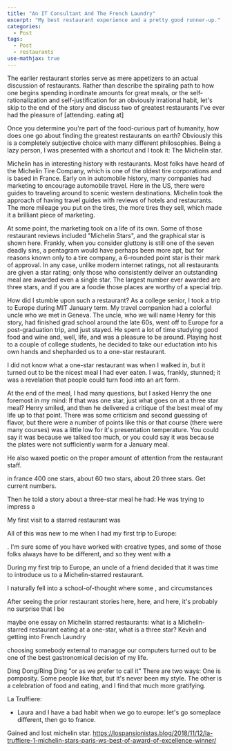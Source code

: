 ```yaml
---
title: "An IT Consultant And The French Laundry"
excerpt: "My best restaurant experience and a pretty good runner-up."
categories:
  - Post
tags:
  - Post
  - restaurants
use-mathjax: true
---
```


The earlier restaurant stories serve as mere appetizers to an actual discussion of restaurants. Rather than describe the
spiraling path to how one begins spending inordinate amounts for great meals, or the self-rationalization and
self-justification for an obviously irrational habit, let's skip to the end of the story and discuss two of greatest
restaurants I've ever had the pleasure of [attending. eating at]

Once you determine you're part of the food-curious part of humanity, how does one go about finding the greatest
restaurants on earth? Obviously this is a completely subjective choice with many different philosophies. Being a lazy
person, I was presented with a shortcut and I took it: The Michelin star.

Michelin has in interesting history with restaurants. Most folks have heard of the Michelin Tire Company, which is one
of the oldest tire corporations and is based in France. Early on in automobile history, many companies had marketing to
encourage automobile travel. Here in the US, there were guides to traveling around to scenic western destinations.
Michelin took the approach of having travel guides with reviews of hotels and restaurants. The more mileage you put on
the tires, the more tires they sell, which made it a brilliant piece of marketing.

At some point, the marketing took on a life of its own. Some of those restaurant reviews included "Michelin Stars", and
the graphical star is shown here. Frankly, when you consider gluttony is still one of the seven deadly sins, a pentagram
would have perhaps been more apt, but for reasons known only to a tire company, a 6-rounded point star is their mark of
approval. In any case, unlike modern internet ratings, not all restaurants are given a star rating; only those who
consistently deliver an outstanding meal are awarded even a single star. The largest number ever awarded are three
stars, and if you are a foodie those places are worthy of a special trip.

How did I stumble upon such a restaurant? As a college senior, I took a trip to Europe during MIT January term. My travel
companion had a colorful uncle who we met in Geneva. The uncle, who we will name Henry for this story, had finished grad
school around the late 60s, went off to Europe for a post-graduation trip, and just stayed. He spent a lot of time studying 
good food and wine and, well, life, and was a pleasure to be around.
Playing host to a couple of 
college students, he decided to take our eductation into his own hands and shepharded us to a one-star restaurant.

I did not know what a one-star restaurant was when I walked in, but it turned out to be the nicest meal I had ever
eaten. I was, frankly, stunned; it was a revelation that people could turn food into an art form.

At the end of the meal, I had many questions, but I asked Henry the one foremost in my mind: If that was one star, 
just what goes on at a three star meal? Henry smiled, and then he delivered a critique of the best meal of my life 
up to that point. There was some criticism and second guessing of flavor, but there were a number of points like this
or that course (there were many courses) was a little low for it's presentation temperature. You could say it was 
because we talked too much, or you could say it was because the plates were not sufficiently warm for a January meal.

He also waxed poetic on the proper amount of attention from the restaurant staff. 


in france 400 one stars, about 60 two stars, about 20 three stars. Get current numbers.


Then he told a story about a three-star meal he had: He was trying to impress a 

My first visit to a starred restaurant was 

All of this was new to me when I had my first trip to Europe: 

. I'm sure some of you have worked with creative types, and some of those folks always
have to be different, and so they went with a


During my first trip to Europe, an uncle of a friend decided that
it was time to introduce us to a Michelin-starred restaurant.


I naturally fell into a school-of-thought where some
, and
circumstances 

After seeing the prior restaurant stories here, here, and here, it's probably no surprise that I be


 maybe one essay on Michelin starred restaurants:
 what is a Michelin-starred restaurant
 eating at a one-star, what is a three star?
 Kevin and getting into French Laundry

 choosing somebody external to managge our computers turned out to be one of the best gastronomical decision of my life.


 Ding Dong/Ring Ding  "or as we prefer to call it"
 There are two ways: One is pomposity. Some people like that, but it's never been my style. The other is a celebration of
 food and eating, and I find that much more gratifying.

La Truffiere:
 - Laura and I have a bad habit when we go to europe: let's go someplace different, then go to france.

Gained and lost michelin star.
https://lospansionistas.blog/2018/11/12/la-truffiere-1-michelin-stars-paris-ws-best-of-award-of-excellence-winner/

